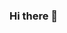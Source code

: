 ### Hi there 👋

<!--
**Ashen-Kavinda/Ashen-Kavinda** is a ✨ _special_ ✨ repository because its `README.md` (this file) appears on your GitHub profile.

Here are some ideas to get you started:

- 🔭 I’m currently studing on SLIIT...
- 🌱 I’m currently learning javascript and java ...
- 👯 I’m looking to collaborate on Family Dental Care..
- 🤔 I’m looking for help with ...
- 💬 Ask me about React or Node...
- 📫 How to reach me: LinkedIn-www.linkedin.com/in/ashen-silva-523b50221  ...
- 😄 Pronouns: He/his...
- ⚡ Fun fact: ...


![](https://komarev.com/ghpvc/?username=your-github-Ashen-Kavinda)

![trophy](https://github-profile-trophy.vercel.app/?username=ryo-ma&title=Repositories,Commits,PullRequest,Issues,Stars)


![Top Languages Card](https://github-readme-stats.vercel.app/api/top-langs/?username=Ashen-Kavinda&layout=compact)

![Github stats](https://github-readme-stats.vercel.app/api?username=Ashen-Kavinda&theme=https://camo.githubusercontent.com/f988c71fa45f3fd21b46790737aa72de8dd3258c527f5850c62983b018cb8307/68747470733a2f2f6769746875622d726561646d652d73746174732e76657263656c2e6170702f6170693f757365726e616d653d616e7572616768617a72612673686f775f69636f6e733d7472756526686964653d636f6e74726962732c7072732663616368655f7365636f6e64733d3836343030267468656d653d64656661756c74=true&count_private=true)
-->
